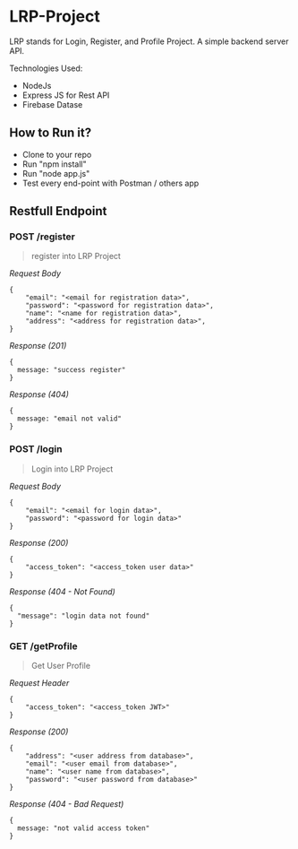 # LRP-Project
LRP stands for Login, Register, and Profile Project. A simple backend server API.

Technologies Used:
- NodeJs 
- Express JS for Rest API
- Firebase Datase 

## How to Run it?
- Clone to your repo
- Run "npm install"
- Run "node app.js"
- Test every end-point with Postman / others app 

## Restfull Endpoint

### POST /register
> register into LRP Project

_Request Body_
```
{
    "email": "<email for registration data>",
    "password": "<password for registration data>",
    "name": "<name for registration data>",
    "address": "<address for registration data>",
}
```

_Response (201)_
```
{
  message: "success register"
}

```

_Response (404)_
```
{
  message: "email not valid"
}

```


### POST /login
> Login into LRP Project

_Request Body_
```
{
    "email": "<email for login data>",
    "password": "<password for login data>"
}
```

_Response (200)_
```
{
    "access_token": "<access_token user data>"
}
```

_Response (404 - Not Found)_
```
{
  "message": "login data not found"
}
```

### GET /getProfile
> Get User Profile

_Request Header_
```
{
    "access_token": "<access_token JWT>"
}
```

_Response (200)_
```
{
    "address": "<user address from database>",
    "email": "<user email from database>",
    "name": "<user name from database>",
    "password": "<user password from database>"
}
```

_Response (404 - Bad Request)_
```
{
  message: "not valid access token"
}
```

